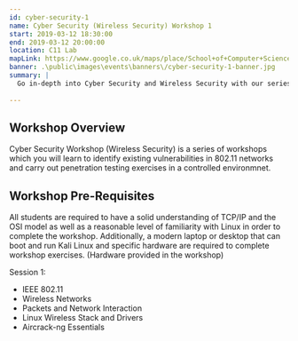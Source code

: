 ```yaml
---
id: cyber-security-1
name: Cyber Security (Wireless Security) Workshop 1
start: 2019-03-12 18:30:00
end: 2019-03-12 20:00:00
location: C11 Lab
mapLink: https://www.google.co.uk/maps/place/School+of+Computer+Science/@52.9533603,-1.1892748,17.15z/data=!4m5!3m4!1s0x4879c209bfffffff:0xaf426646771a25ac!8m2!3d52.953357!4d-1.18736
banner: .\public\images\events\banners\/cyber-security-1-banner.jpg
summary: |
  Go in-depth into Cyber Security and Wireless Security with our series of workshops run by Hani Momeninia
  
---
```


## Workshop Overview
Cyber Security Workshop (Wireless Security) is a series of workshops which you will learn to identify existing vulnerabilities in 802.11 networks and carry out penetration testing exercises in a controlled environmnet.

## Workshop Pre-Requisites
All students are required to have a solid understanding of TCP/IP and the OSI model as well as a reasonable level of familiarity with Linux in order to complete the workshop.
Additionally, a modern laptop or desktop that can boot and run Kali Linux and specific hardware are required to complete workshop exercises. (Hardware provided in the workshop)

Session 1:

* IEEE 802.11
* Wireless Networks
* Packets and Network Interaction
* Linux Wireless Stack and Drivers
* Aircrack-ng Essentials

